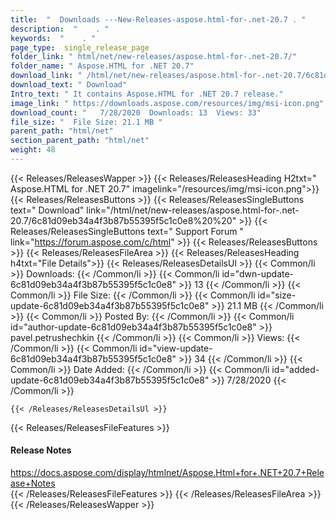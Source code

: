 ```yaml
---
title:  "  Downloads ---New-Releases-aspose.html-for-.net-20.7 . " 
description:  "    . " 
keywords:  "    . " 
page_type:  single_release_page
folder_link: " html/net/new-releases/aspose.html-for-.net-20.7/"
folder_name: " Aspose.HTML for .NET 20.7"
download_link: " /html/net/new-releases/aspose.html-for-.net-20.7/6c81d09eb34a4f3b87b55395f5c1c0e8"
download_text: " Download"
Intro_text: " It contains Aspose.HTML for .NET 20.7 release."
image_link: " https://downloads.aspose.com/resources/img/msi-icon.png"
download_count: "   7/28/2020  Downloads: 13  Views: 33"
file_size: "  File Size: 21.1 MB "
parent_path: "html/net"
section_parent_path: "html/net"
weight: 48 
---
```


{{< Releases/ReleasesWapper >}}
  {{< Releases/ReleasesHeading H2txt=" Aspose.HTML for .NET 20.7" imagelink="/resources/img/msi-icon.png">}}
  {{< Releases/ReleasesButtons >}}
    {{< Releases/ReleasesSingleButtons text=" Download" link="/html/net/new-releases/aspose.html-for-.net-20.7/6c81d09eb34a4f3b87b55395f5c1c0e8%20%20" >}}
    {{< Releases/ReleasesSingleButtons text=" Support Forum " link="https://forum.aspose.com/c/html" >}}
  {{< Releases/ReleasesButtons >}}
  {{< Releases/ReleasesFileArea >}}
    {{< Releases/ReleasesHeading h4txt="File Details">}}
    {{< Releases/ReleasesDetailsUl >}}
            {{< Common/li  >}} Downloads: {{< /Common/li >}} 
      {{< Common/li id="dwn-update-6c81d09eb34a4f3b87b55395f5c1c0e8" >}} 13 {{< /Common/li >}} 
      {{< Common/li  >}} File Size: {{< /Common/li >}} 
      {{< Common/li id="size-update-6c81d09eb34a4f3b87b55395f5c1c0e8" >}} 21.1 MB {{< /Common/li >}} 
      {{< Common/li  >}} Posted By: {{< /Common/li >}} 
      {{< Common/li id="author-update-6c81d09eb34a4f3b87b55395f5c1c0e8" >}} pavel.petrushechkin {{< /Common/li >}} 
      {{< Common/li  >}} Views: {{< /Common/li >}} 
      {{< Common/li id="view-update-6c81d09eb34a4f3b87b55395f5c1c0e8" >}} 34 {{< /Common/li >}} 
      {{< Common/li  >}} Date Added: {{< /Common/li >}} 
      {{< Common/li id="added-update-6c81d09eb34a4f3b87b55395f5c1c0e8" >}} 7/28/2020 {{< /Common/li >}} 

    {{< /Releases/ReleasesDetailsUl >}}

  {{< Releases/ReleasesFileFeatures >}}
      <h4>Release Notes</h4><div><a href="https://docs.aspose.com/display/htmlnet/Aspose.Html+for+.NET+20.7+Release+Notes">https://docs.aspose.com/display/htmlnet/Aspose.Html+for+.NET+20.7+Release+Notes</a></div>
  {{< /Releases/ReleasesFileFeatures >}}
 {{< /Releases/ReleasesFileArea >}}
{{< /Releases/ReleasesWapper >}}



